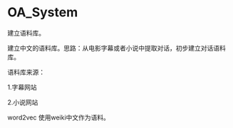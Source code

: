 # OA_System

建立语料库。

建立中文的语料库。思路：从电影字幕或者小说中提取对话，初步建立对话语料库。

语料库来源：

1.字幕网站

2.小说网站

word2vec 使用weiki中文作为语料。
